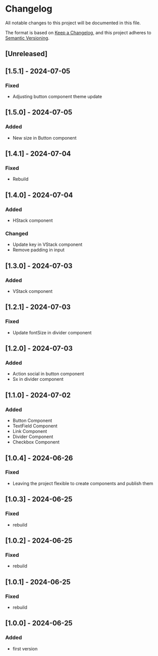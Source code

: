 # Changelog

All notable changes to this project will be documented in this file.

The format is based on [Keep a Changelog](https://keepachangelog.com/en/1.0.0/),
and this project adheres to [Semantic Versioning](https://semver.org/spec/v2.0.0.html).

## [Unreleased]

## [1.5.1] - 2024-07-05

### Fixed

- Adjusting button component theme update

## [1.5.0] - 2024-07-05

### Added

- New size in Button component

## [1.4.1] - 2024-07-04

### Fixed

- Rebuild

## [1.4.0] - 2024-07-04

### Added

- HStack component

### Changed

- Update key in VStack component
- Remove padding in input

## [1.3.0] - 2024-07-03

### Added

- VStack component

## [1.2.1] - 2024-07-03

### Fixed

- Update fontSize in divider component

## [1.2.0] - 2024-07-03

### Added

- Action social in button component
- Sx in divider component

## [1.1.0] - 2024-07-02

### Added

- Button Component
- TextField Component
- Link Component
- Divider Component
- Checkbox Component

## [1.0.4] - 2024-06-26

### Fixed

- Leaving the project flexible to create components and publish them

## [1.0.3] - 2024-06-25

### Fixed

- rebuild

## [1.0.2] - 2024-06-25

### Fixed

- rebuild

## [1.0.1] - 2024-06-25

### Fixed

- rebuild

## [1.0.0] - 2024-06-25

### Added

- first version